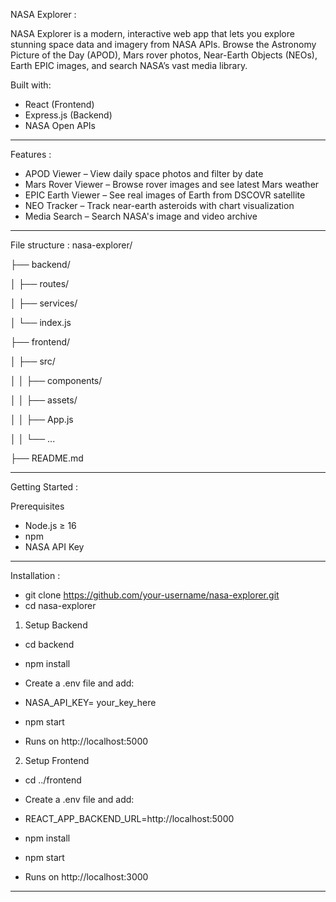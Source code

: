 NASA Explorer :

NASA Explorer is a modern, interactive web app that lets you explore stunning space data and imagery from NASA APIs. Browse the Astronomy Picture of the Day (APOD), Mars rover photos, Near-Earth Objects (NEOs), Earth EPIC images, and search NASA’s vast media library.

Built with:

* React (Frontend)
* Express.js (Backend)
* NASA Open APIs

---

Features :

* APOD Viewer – View daily space photos and filter by date
* Mars Rover Viewer – Browse rover images and see latest Mars weather
* EPIC Earth Viewer – See real images of Earth from DSCOVR satellite
* NEO Tracker – Track near-earth asteroids with chart visualization
* Media Search – Search NASA's image and video archive

---
File structure :
nasa-explorer/

├── backend/

│   ├── routes/

│   ├── services/

│   └── index.js

├── frontend/

│   ├── src/

│   │   ├── components/

│   │   ├── assets/

│   │   ├── App.js

│   │   └── ...

├── README.md

---
Getting Started :

Prerequisites

* Node.js ≥ 16
* npm
* NASA API Key 

---

Installation :


* git clone https://github.com/your-username/nasa-explorer.git
* cd nasa-explorer


1. Setup Backend

* cd backend
* npm install
* Create a .env file and add:
* NASA_API_KEY= your_key_here

* npm start
* Runs on http://localhost:5000


2. Setup Frontend

* cd ../frontend
* Create a .env file and add:
* REACT_APP_BACKEND_URL=http://localhost:5000
* npm install


* npm start
* Runs on http://localhost:3000


---


